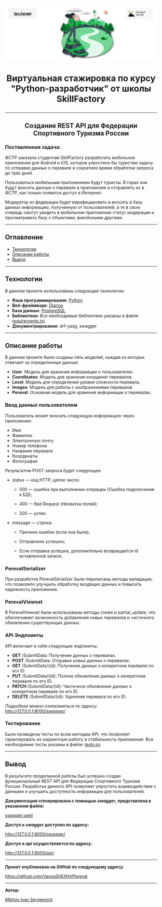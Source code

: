 ![img_1.png](img_1.png)
# <p align="center"> Виртуальная стажировка по курсу "Python-разработчик" от школы SkillFactory</p>
***
## <p align="center">Создание REST API для Федерации Спортивного Туризма России
### Поставленная задача: 
ФСТР заказала студентам SkillFactory разработать мобильное приложение для Android и IOS, которое упростило бы туристам задачу по отправке данных о перевале и сократило время обработки запроса до трёх дней.

Пользоваться мобильным приложением будут туристы. В горах они будут вносить данные о перевале в приложение и отправлять их в ФСТР, как только появится доступ в Интернет.

Модератор из федерации будет верифицировать и вносить в базу данных информацию, полученную от пользователей, а те в свою очередь смогут увидеть в мобильном приложении статус модерации и просматривать базу с объектами, внесёнными другими.
***
## Оглавление
- [Технологии](#технологии)
- [Описание работы](#описание-работы)
- [Вывод](#вывод)
***
## Технологии
В данном проекте использованы следующие технологии:
- **Язык программирования**: [Python](https://www.python.org/)
- **Веб-фреймворк**: [Django](https://www.djangoproject.com/)
- **База данных**: [PostgreSQL](https://www.postgresql.org/)
- **Библиотеки**: Все необходимые библиотеки указаны в файле [requirements.txt](requirements.txt)
- **Документрирование**: drf-yasg, swagger
***
## Описание работы
В данном проекте были созданы пять моделей, каждая из которых отвечает за определенные данные:

- **User**: Модель для хранения информации о пользователях.
- **Coordinates**: Модель для хранения координат перевалов.
- **Level**: Модель для определения уровня сложности перевала.
- **Images**: Модель для работы с изображениями перевалов.
- **Pereval**: Основная модель для хранения информации о перевалах.

### Ввод данных пользователем
Пользователь может вносить следующую информацию через приложение:

- Имя
- Фамилию
- Электронную почту
- Номер телефона
- Название перевала
- Координаты
- Фотографии

Результатом POST-запроса будет следующее:

- status — код HTTP, целое число:

	-	500 — ошибка при выполнении операции (Ошибка подключения к БД);

	-	400 — Bad Request (Нехватка полей);
 
 	-	200 — успех.

- message — строка:

    -	Причина ошибки (если она была);
 
    -	Отправлено успешно;

    -	Если отправка успешна, дополнительно возвращается id вставленной записи.

### PerevalSerializer

При разработке PerevalSerializer были переписаны методы валидации, что позволило улучшить обработку входящих данных и повысить надежность приложения.

### PerevalViewset

В PerevalViewset были использованы методы create и partial_update, что обеспечивает возможность добавления новых перевалов и частичного обновления существующих данных.

### API Эндпоинты

API включает в себя следующие эндпоинты:

- **GET** /SubmitData: Получение данных о перевалах.
- **POST** /SubmitData: Отправка новых данных о перевалах.
- **GET** /SubmitData/{id}: Получение данных о конкретном перевале по его ID.
- **PUT** /SubmitData/{id}: Полное обновление данных о конкретном перевале по его ID.
- **PATCH** /SubmitData/{id}: Частичное обновление данных о конкретном перевале по его ID.
- **DELETE** /SubmitData/{id}: Удаление перевала по его ID.

*Подробнее можно ознакомиться по адресу: http://127.0.0.1:8000/swagger/*
### Тестирование

Были проведены тесты по всем методам API, что позволяет гарантировать их корректную работу и стабильность приложения.
Все необходимые тесты указаны в файле: [tests.py](project/tests.py)

***
## Вывод
В результате проделанной работы был успешно создан функциональный REST API для Федерации Спортивного Туризма России. Разработка данного API позволяет упростить взаимодействие с данными и улучшить доступность информации для пользователей.

**Документация сгенерирована с помощью ***swagger***, представлена в указанном файле:**

[swagger.yaml](project/swagger.yaml)

**Доступ к ***swagger*** доступен по адресу:**

http://127.0.0.1:8000/swagger/

**Доступ к ***api*** осуществляется по адресу:**

http://127.0.0.1:8000/api/
***

**Проект опубликован на ***GitHub*** по следующему адресу:**

https://github.com/VanyaSHEIKH/Pereval
***

**Автор:**

[Mikhov Ivan Sergeevich](https://github.com/VanyaSHEIKH/)